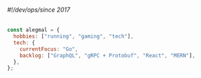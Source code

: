 ###### *#!/dev/ops/since 2017*

```javascript
const alegmal = {
  hobbies: ["running", "gaming", "tech"],
  tech: {
    currentFocus: "Go",
    backlog: ["GraphQL", "gRPC + Protobuf", "React", "MERN"],
  },
};
```



<!-- [![My Skills](https://skillicons.dev/icons?i=js,aws,gcp,bitbucket,grafana,kubernetes,vscode)](https://skillicons.dev) -->
<!--
**alegmal/alegmal** is a ✨ _special_ ✨ repository because its `README.md` (this file) appears on your GitHub profile.

Here are some ideas to get you started:
- 🎬 Experience
- 🔭 I’m currently working on ...
- 🌱 I’m currently learning ...
- 👯 I’m looking to collaborate on ...
- 🤔 I’m looking for help with ...
- 💬 Ask me about ...
- 📫 How to reach me: ...
- 😄 Pronouns: ...
- ⚡ Fun fact: ...
-->

